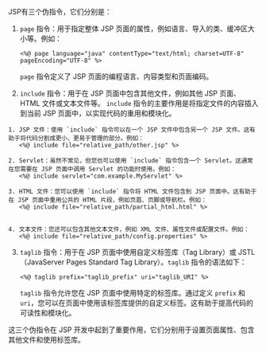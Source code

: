 

JSP有三个伪指令，它们分别是：

1. `page` 指令：用于指定整体 JSP 页面的属性，例如语言、导入的类、缓冲区大小等。例如：

   ```
   <%@ page language="java" contentType="text/html; charset=UTF-8" pageEncoding="UTF-8" %>
   ```

   `page` 指令定义了 JSP 页面的编程语言、内容类型和页面编码。

2. `include` 指令：用于在 JSP 页面中包含其他文件，例如其他 JSP 页面、HTML 文件或文本文件等。
   `include` 指令的主要作用是将指定文件的内容插入到当前 JSP 页面中，以实现代码的重用和模块化。
```
1. JSP 文件：使用 `include` 指令可以在一个 JSP 文件中包含另一个 JSP 文件。这有助于将代码分割成更小、更易于管理的部分。例如：
   <%@ include file="relative_path/other.jsp" %>

2. Servlet：虽然不常见，但您也可以使用 `include` 指令包含一个 Servlet。这通常在您需要在 JSP 页面中调用 Servlet 的功能时使用。例如：
   <%@ include servlet="com.example.MyServlet" %>
 
3. HTML 文件：您可以使用 `include` 指令将 HTML 文件包含到 JSP 页面中。这有助于在 JSP 页面中重用公共的 HTML 片段，例如页眉、页脚或导航栏。例如：
   <%@ include file="relative_path/partial_html.html" %>


4. 文本文件：您还可以包含其他文本文件，例如 XML 文件、属性文件或配置文件。例如：
   <%@ include file="relative_path/config.properties" %>

```

3. `taglib` 指令：用于在 JSP 页面中使用自定义标签库（Tag Library）或 JSTL（JavaServer Pages Standard Tag Library）。`taglib` 指令的语法如下：

   ```
   <%@ taglib prefix="taglib_prefix" uri="taglib_URI" %>
   ```

   `taglib` 指令允许您在 JSP 页面中使用特定的标签库。通过定义 `prefix` 和 `uri`，您可以在页面中使用该标签库提供的自定义标签。这有助于提高代码的可读性和模块化。

这三个伪指令在 JSP 开发中起到了重要作用，它们分别用于设置页面属性、包含其他文件和使用标签库。

